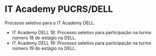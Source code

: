 # IT Academy PUCRS/DELL
Processo seletivo para o IT Academy DELL.

- IT Academy DELL 18: Processo seletivo para participação na turma número 18 do estágio na DELL.
- IT Academy DELL 19: Processo seletivo para participação na turma número 19 do estágio na DELL.
